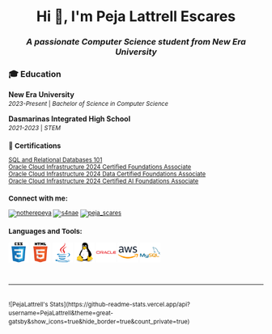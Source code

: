 <h1 align="center">Hi 👋, I'm Peja Lattrell Escares</h1>
<h3 align="center"><em>A passionate Computer Science student from New Era University</em></h3>

<h3 align="left">🎓 Education</h3>
<p align="left">
    <strong>New Era University</strong><br>
    <small><em>2023-Present</em> | <em>Bachelor of Science in Computer Science</em></small>
</p></em></small>
</p>
<p align="left">
    <strong>Dasmarinas Integrated High School</strong><br>
    <small><em>2021-2023</em> | <em>STEM</em>
</p>

<h3 align="left">💼 Certifications</h3>
<p align="left">
<a href="https://courses.cognitiveclass.ai/certificates/fcbdda18e00e46debf5885f1a7d8b281" target="_blank">SQL and Relational Databases 101</a><br>
<a href="https://catalog-education.oracle.com/ords/certview/sharebadge?id=FDBFD2AA10C9E341800D4CE884E8540BBE1E3B79595DECD3D137036338723592" target="_blank">Oracle Cloud Infrastructure 2024 Certified Foundations Associate</a><br>
<a href="https://catalog-education.oracle.com/ords/certview/sharebadge?id=FDBFD2AA10C9E341800D4CE884E8540B4ECA77C8B7F3509FBD1B0068F97DD0A8">Oracle Cloud Infrastructure 2024 Data Certified Foundations Associate</a><br>
<a href="https://catalog-education.oracle.com/pls/certview/sharebadge?id=133C8DD423812C02559B2C899B6B1DF7C0956CDEABFDA5B9E75136FAAAB95A14">Oracle Cloud Infrastructure 2024 Certified AI Foundations Associate</a><br>
</p>

<h3 align="left">Connect with me:</h3>
<p align="left">
  <a href="https://twitter.com/notherepeya" target="blank"><img align="center" src="https://raw.githubusercontent.com/rahuldkjain/github-profile-readme-generator/master/src/images/icons/Social/twitter.svg" alt="notherepeya" height="30" width="40" /></a>
<a href="https://fb.com/s4nae" target="blank"><img align="center" src="https://raw.githubusercontent.com/rahuldkjain/github-profile-readme-generator/master/src/images/icons/Social/facebook.svg" alt="s4nae" height="30" width="40" /></a>
<a href="https://instagram.com/peja_scares" target="blank"><img align="center" src="https://raw.githubusercontent.com/rahuldkjain/github-profile-readme-generator/master/src/images/icons/Social/instagram.svg" alt="peja_scares" height="30" width="40" /></a>
</p>

<h3 align="left">Languages and Tools:</h3>
<p align="left">
  <a href="https://www.w3schools.com/css/" target="_blank" rel="noreferrer"> <img src="https://raw.githubusercontent.com/devicons/devicon/master/icons/css3/css3-original-wordmark.svg" alt="css3" width="40" height="40"/></a>
  <a href="https://www.w3.org/html/" target="_blank" rel="noreferrer"> <img src="https://raw.githubusercontent.com/devicons/devicon/master/icons/html5/html5-original-wordmark.svg" alt="html5" width="40" height="40"/></a>
  <a href="https://www.java.com" target="_blank" rel="noreferrer"> <img src="https://raw.githubusercontent.com/devicons/devicon/master/icons/java/java-original.svg" alt="java" width="40" height="40"/></a>
  <a href="https://www.linux.org/" target="_blank" rel="noreferrer"> <img src="https://raw.githubusercontent.com/devicons/devicon/master/icons/linux/linux-original.svg" alt="linux" width="40" height="40"/></a>
  <a href="https://www.oracle.com/" target="_blank" rel="noreferrer"> <img src="https://raw.githubusercontent.com/devicons/devicon/master/icons/oracle/oracle-original.svg" alt="oracle" width="40" height="40"/></a>
  <a href="https://aws.amazon.com" target="_blank" rel="noreferrer"> <img src="https://raw.githubusercontent.com/devicons/devicon/master/icons/amazonwebservices/amazonwebservices-original-wordmark.svg" alt="aws" width="40" height="40"/></a> 
  <a href="https://www.mysql.com/" target="_blank" rel="noreferrer"> <img src="https://raw.githubusercontent.com/devicons/devicon/master/icons/mysql/mysql-original-wordmark.svg" alt="mysql" width="40" height="40"/></a>
</p>
<br>
<hr>
<br>
![PejaLattrell's Stats](https://github-readme-stats.vercel.app/api?username=PejaLattrell&theme=great-gatsby&show_icons=true&hide_border=true&count_private=true)


